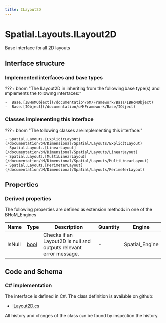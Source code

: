 ```yaml
---
title: ILayout2D
---
```


# Spatial.Layouts.ILayout2D

Base interface for all 2D layouts

## Interface structure

### Implemented interfaces and base types

???+ bhom "The ILayout2D in inheriting from the following base type(s) and implements the following interfaces:"

    -  Base.[IBHoMObject](/documentation/oM/Framework/Base/IBHoMObject)
    -  Base.[IObject](/documentation/oM/Framework/Base/IObject)


### Classes implementing this interface

???+ bhom "The following classes are implementing this interface:"

    - Spatial.Layouts.[ExplicitLayout](/documentation/oM/Dimensional/Spatial/Layouts/ExplicitLayout)
    - Spatial.Layouts.[LinearLayout](/documentation/oM/Dimensional/Spatial/Layouts/LinearLayout)
    - Spatial.Layouts.[MultiLinearLayout](/documentation/oM/Dimensional/Spatial/Layouts/MultiLinearLayout)
    - Spatial.Layouts.[PerimeterLayout](/documentation/oM/Dimensional/Spatial/Layouts/PerimeterLayout)


## Properties

### Derived properties

The following properties are defined as extension methods in one of the BHoM_Engines

| Name             | Type             | Description      | Quantity         | Engine           |
|------------------|------------------|------------------|------------------|------------------|
| IsNull | [bool](https://learn.microsoft.com/en-us/dotnet/api/System.Boolean?view=netstandard-2.0) | Checks if an Layout2D is null and outputs relevant error message. | - | Spatial_Engine |


## Code and Schema

### C# implementation

The interface is defined in C#. The class definition is available on github:

- [ILayout2D.cs](https://github.com/BHoM/BHoM/blob/develop/Spatial_oM/Layouts\ILayout2D.cs)

All history and changes of the class can be found by inspection the history.
